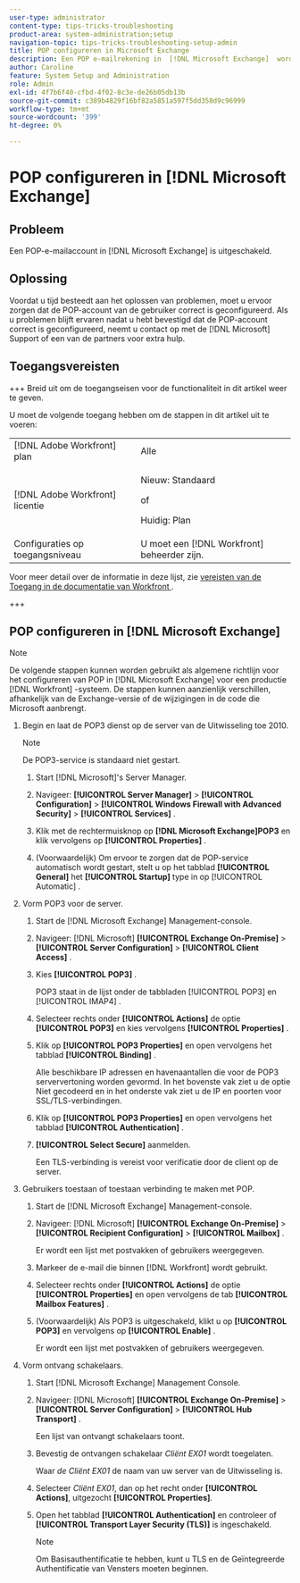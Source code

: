 ```yaml
---
user-type: administrator
content-type: tips-tricks-troubleshooting
product-area: system-administration;setup
navigation-topic: tips-tricks-troubleshooting-setup-admin
title: POP configureren in Microsoft Exchange
description: Een POP e-mailrekening in  [!DNL Microsoft Exchange]  wordt onbruikbaar gemaakt.
author: Caroline
feature: System Setup and Administration
role: Admin
exl-id: 4f7b6f40-cfbd-4f02-8c3e-de26b05db13b
source-git-commit: c389b4829f16bf82a5851a597f5dd358d9c96999
workflow-type: tm+mt
source-wordcount: '399'
ht-degree: 0%

---
```


# POP configureren in [!DNL Microsoft Exchange]

## Probleem

Een POP-e-mailaccount in [!DNL Microsoft Exchange] is uitgeschakeld.

## Oplossing

Voordat u tijd besteedt aan het oplossen van problemen, moet u ervoor zorgen dat de POP-account van de gebruiker correct is geconfigureerd. Als u problemen blijft ervaren nadat u hebt bevestigd dat de POP-account correct is geconfigureerd, neemt u contact op met de [!DNL Microsoft] Support of een van de partners voor extra hulp.

<!--
<p data-mc-conditions="QuicksilverOrClassic.Draft mode">For instructions on integrating a POP account in Adobe Workfront, see .</p>
-->

## Toegangsvereisten

+++ Breid uit om de toegangseisen voor de functionaliteit in dit artikel weer te geven.

U moet de volgende toegang hebben om de stappen in dit artikel uit te voeren:

<table style="table-layout:auto"> 
 <col> 
 <col> 
 <tbody> 
  <tr> 
   <td role="rowheader">[!DNL Adobe Workfront] plan</td> 
   <td>Alle</td> 
  </tr> 
  <tr> 
   <td role="rowheader">[!DNL Adobe Workfront] licentie</td> 
   <td>
   <p>Nieuw: Standaard</p>
   <p>of</p>
   <p>Huidig: Plan</p></td> 
  </tr> 
  <tr> 
   <td role="rowheader">Configuraties op toegangsniveau</td> 
   <td>U moet een [!DNL Workfront] beheerder zijn. </td> 
  </tr> 
 </tbody> 
</table>

Voor meer detail over de informatie in deze lijst, zie [ vereisten van de Toegang in de documentatie van Workfront ](/help/quicksilver/administration-and-setup/add-users/access-levels-and-object-permissions/access-level-requirements-in-documentation.md).

+++

## POP configureren in [!DNL Microsoft Exchange]

>[!NOTE]
>
>De volgende stappen kunnen worden gebruikt als algemene richtlijn voor het configureren van POP in [!DNL Microsoft Exchange] voor een productie [!DNL Workfront] -systeem. De stappen kunnen aanzienlijk verschillen, afhankelijk van de Exchange-versie of de wijzigingen in de code die Microsoft aanbrengt.

1. Begin en laat de POP3 dienst op de server van de Uitwisseling toe 2010.

   >[!NOTE]
   >
   >De POP3-service is standaard niet gestart.

   1. Start [!DNL Microsoft]&#39;s Server Manager.
   1. Navigeer: **[!UICONTROL Server Manager]** > **[!UICONTROL Configuration]** > **[!UICONTROL Windows Firewall with Advanced Security]** > **[!UICONTROL Services]** .

   1. Klik met de rechtermuisknop op **[!DNL Microsoft Exchange]POP3** en klik vervolgens op **[!UICONTROL Properties]** .

   1. (Voorwaardelijk) Om ervoor te zorgen dat de POP-service automatisch wordt gestart, stelt u op het tabblad **[!UICONTROL General]** het **[!UICONTROL Startup]** type in op [!UICONTROL Automatic] .

1. Vorm POP3 voor de server.

   1. Start de [!DNL Microsoft Exchange] Management-console.
   1. Navigeer: [!DNL Microsoft] **[!UICONTROL Exchange On-Premise]** > **[!UICONTROL Server Configuration]** > **[!UICONTROL Client Access]** .

   1. Kies **[!UICONTROL POP3]** .

      POP3 staat in de lijst onder de tabbladen [!UICONTROL POP3] en [!UICONTROL IMAP4] .

   1. Selecteer rechts onder **[!UICONTROL Actions]** de optie **[!UICONTROL POP3]** en kies vervolgens **[!UICONTROL Properties]** .

   1. Klik op **[!UICONTROL POP3 Properties]** en open vervolgens het tabblad **[!UICONTROL Binding]** .

      Alle beschikbare IP adressen en havenaantallen die voor de POP3 serververtoning worden gevormd. In het bovenste vak ziet u de optie Niet gecodeerd en in het onderste vak ziet u de IP en poorten voor SSL/TLS-verbindingen.

   1. Klik op **[!UICONTROL POP3 Properties]** en open vervolgens het tabblad **[!UICONTROL Authentication]** .

   1. **[!UICONTROL Select Secure]** aanmelden.

      Een TLS-verbinding is vereist voor verificatie door de client op de server.

1. Gebruikers toestaan of toestaan verbinding te maken met POP.

   1. Start de [!DNL Microsoft Exchange] Management-console.
   1. Navigeer: [!DNL Microsoft] **[!UICONTROL Exchange On-Premise]** > **[!UICONTROL Recipient Configuration]** > **[!UICONTROL Mailbox]** .

      Er wordt een lijst met postvakken of gebruikers weergegeven.

   1. Markeer de e-mail die binnen [!DNL Workfront] wordt gebruikt.
   1. Selecteer rechts onder **[!UICONTROL Actions]** de optie **[!UICONTROL Properties]** en open vervolgens de tab **[!UICONTROL Mailbox Features]** .

   1. (Voorwaardelijk) Als POP3 is uitgeschakeld, klikt u op **[!UICONTROL POP3]** en vervolgens op **[!UICONTROL Enable]** .

      Er wordt een lijst met postvakken of gebruikers weergegeven.

1. Vorm ontvang schakelaars.

   1. Start [!DNL Microsoft Exchange] Management Console.
   1. Navigeer: [!DNL Microsoft] **[!UICONTROL Exchange On-Premise]** > **[!UICONTROL Server Configuration]** > **[!UICONTROL Hub Transport]** .

      Een lijst van ontvangt schakelaars toont.

   1. Bevestig de ontvangen schakelaar *Cliënt* *EX01* wordt toegelaten.

      Waar *de Cliënt* *EX01* de naam van uw server van de Uitwisseling is.

   1. Selecteer *Cliënt EX01*, dan op het recht onder **[!UICONTROL Actions]**, uitgezocht **[!UICONTROL Properties]**.

   1. Open het tabblad **[!UICONTROL Authentication]** en controleer of **[!UICONTROL Transport Layer Security (TLS)]** is ingeschakeld.

      >[!NOTE]
      >
      >Om Basisauthentificatie te hebben, kunt u TLS en de Geïntegreerde Authentificatie van Vensters moeten beginnen.
